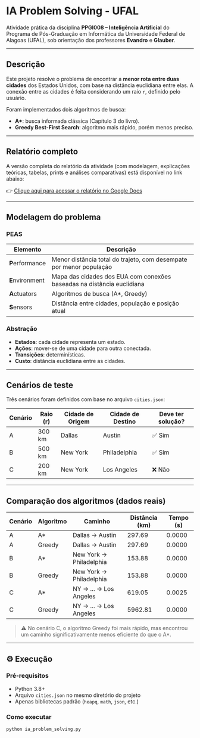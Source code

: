 # IA Problem Solving - UFAL

Atividade prática da disciplina **PPGI008 – Inteligência Artificial** do Programa de Pós-Graduação em Informática da Universidade Federal de Alagoas (UFAL), sob orientação dos professores **Evandro** e **Glauber**.

---

## Descrição

Este projeto resolve o problema de encontrar a **menor rota entre duas cidades** dos Estados Unidos, com base na distância euclidiana entre elas. A conexão entre as cidades é feita considerando um raio `r`, definido pelo usuário.

Foram implementados dois algoritmos de busca:
- **A\***: busca informada clássica (Capítulo 3 do livro).
- **Greedy Best-First Search**: algoritmo mais rápido, porém menos preciso.

---

## Relatório completo

A versão completa do relatório da atividade (com modelagem, explicações teóricas, tabelas, prints e análises comparativas) está disponível no link abaixo:

👉 [Clique aqui para acessar o relatório no Google Docs](https://docs.google.com/document/d/1CT6m4E5T1ENNdhKyNY-AE0WwUh7UqLh0GTlPKUREN3k/edit?usp=sharing)

---

## Modelagem do problema

### PEAS

| Elemento       | Descrição                                                                 |
|----------------|---------------------------------------------------------------------------|
| **P**erformance | Menor distância total do trajeto, com desempate por menor população       |
| **E**nvironment | Mapa das cidades dos EUA com conexões baseadas na distância euclidiana    |
| **A**ctuators   | Algoritmos de busca (A\*, Greedy)                                          |
| **S**ensors     | Distância entre cidades, população e posição atual                        |

### Abstração

- **Estados**: cada cidade representa um estado.
- **Ações**: mover-se de uma cidade para outra conectada.
- **Transições**: determinísticas.
- **Custo**: distância euclidiana entre as cidades.

---

## Cenários de teste

Três cenários foram definidos com base no arquivo `cities.json`:

| Cenário | Raio (r) | Cidade de Origem | Cidade de Destino | Deve ter solução? |
|---------|----------|------------------|--------------------|--------------------|
| A       | 300 km   | Dallas           | Austin             | ✅ Sim             |
| B       | 500 km   | New York         | Philadelphia       | ✅ Sim             |
| C       | 200 km   | New York         | Los Angeles        | ❌ Não             |

---

## Comparação dos algoritmos (dados reais)

| Cenário | Algoritmo | Caminho                      | Distância (km) | Tempo (s) |
|---------|-----------|------------------------------|----------------|-----------|
| A       | A\*       | Dallas → Austin              | 297.69         | 0.0000    |
| A       | Greedy    | Dallas → Austin              | 297.69         | 0.0000    |
| B       | A\*       | New York → Philadelphia      | 153.88         | 0.0000    |
| B       | Greedy    | New York → Philadelphia      | 153.88         | 0.0000    |
| C       | A\*       | NY → ... → Los Angeles       | 619.05         | 0.0025    |
| C       | Greedy    | NY → ... → Los Angeles       | 5962.81        | 0.0000    |

> ⚠️ No cenário C, o algoritmo Greedy foi mais rápido, mas encontrou um caminho significativamente menos eficiente do que o A\*.

---

## ⚙️ Execução

### Pré-requisitos

- Python 3.8+
- Arquivo `cities.json` no mesmo diretório do projeto
- Apenas bibliotecas padrão (`heapq`, `math`, `json`, etc.)

### Como executar

```bash
python ia_problem_solving.py
